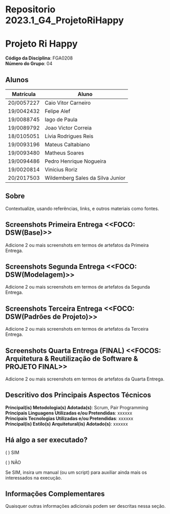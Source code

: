 # Repositorio 2023.1_G4_ProjetoRiHappy

# Projeto Ri Happy

**Código da Disciplina**: FGA0208<br>
**Número do Grupo**: 04<br>

## Alunos
|Matrícula | Aluno |
| -- | -- |
| 20/0057227 | Caio Vitor Carneiro |
| 19/0042432 | Felipe Alef |
| 19/0088745 | Iago de Paula |
| 19/0089792 | Joao Victor Correia |
| 18/0105051 | Lívia Rodrigues Reis  |
| 19/0093196 | Mateus Caltabiano |
| 19/0093480 | Matheus Soares |
| 19/0094486 | Pedro Henrique Nogueira  |
| 19/0020814 | Vinícius Roriz |
| 20/2017503 | Wildemberg Sales da Silva Junior |


<!-- ## Descrição_Projeto
RiHappy, Perfil Comprador, e fluxos compreendidos do cadastro na plataforma até visualização/compra/pagamento de produtos. -->

## Sobre 
Contextualize, usando referências, links, e outros materiais como fontes.

## Screenshots Primeira Entrega <<FOCO: DSW(Base)>>
Adicione 2 ou mais screenshots em termos de artefatos da Primeira Entrega.

## Screenshots Segunda Entrega <<FOCO: DSW(Modelagem)>>
Adicione 2 ou mais screenshots em termos de artefatos da Segunda Entrega.

## Screenshots Terceira Entrega <<FOCO: DSW(Padrões de Projeto)>>
Adicione 2 ou mais screenshots em termos de artefatos da Terceira Entrega.

## Screenshots Quarta Entrega (FINAL) <<FOCOS: Arquitetura & Reutilização de Software & PROJETO FINAL>>
Adicione 2 ou mais screenshots em termos de artefatos da Quarta Entrega.

## Descritivo dos Principais Aspectos Técnicos 
**Principal(is) Metodologia(s) Adotada(s)**: Scrum, Pair Programming<br>
**Principais Linguagens Utilizadas e/ou Pretendidas**: xxxxxx<br>
**Principais Tecnologias Utilizadas e/ou Pretendidas**: xxxxxx<br>
**Principal(is) Estilo(s) Arquitetural(is) Adotado(s)**: xxxxxx<br>

## Há algo a ser executado?

( ) SIM

( ) NÃO

Se SIM, insira um manual (ou um script) para auxiliar ainda mais os interessados na execução.

## Informações Complementares 
Quaisquer outras informações adicionais podem ser descritas nessa seção.
